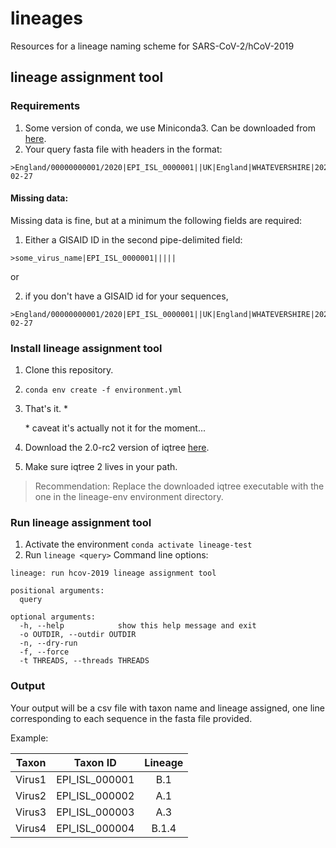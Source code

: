 # lineages
Resources for a lineage naming scheme for SARS-CoV-2/hCoV-2019


## lineage assignment tool

### Requirements

1. Some version of conda, we use Miniconda3. Can be downloaded from [here](https://docs.conda.io/en/latest/miniconda.html).
2. Your query fasta file with headers in the format:
```
>England/00000000001/2020|EPI_ISL_0000001||UK|England|WHATEVERSHIRE|2020-02-27
```

#### Missing data:
Missing data is fine, but at a minimum the following fields are required:
1. Either a GISAID ID in the second pipe-delimited field:
```
>some_virus_name|EPI_ISL_0000001|||||
```
or 

2. if you don't have a GISAID id for your sequences, 
```
>England/00000000001/2020|EPI_ISL_0000001||UK|England|WHATEVERSHIRE|2020-02-27
```


### Install lineage assignment tool

1. Clone this repository.
2. ``conda env create -f environment.yml``
3. That's it. *

    \* caveat it's actually not it for the moment...

4. Download the 2.0-rc2 version of iqtree [here](http://www.iqtree.org/#download).
5. Make sure iqtree 2 lives in your path.

>Recommendation: Replace the downloaded iqtree executable with the one in the lineage-env environment directory. 


### Run lineage assignment tool

1. Activate the environment ``conda activate lineage-test``
2. Run ``lineage <query>``
Command line options:
```
lineage: run hcov-2019 lineage assignment tool

positional arguments:
  query

optional arguments:
  -h, --help            show this help message and exit
  -o OUTDIR, --outdir OUTDIR
  -n, --dry-run
  -f, --force
  -t THREADS, --threads THREADS
  ```

### Output 

Your output will be a csv file with taxon name and lineage assigned, one line corresponding to each sequence in the fasta file provided. 

Example:

| Taxon        | Taxon ID       | Lineage      |
| ------------- |:-------------:|:-------------:|
| Virus1      |  EPI_ISL_000001   |B.1      |
| Virus2      |  EPI_ISL_000002  |A.1      |
| Virus3      | EPI_ISL_000003  |A.3      |
| Virus4      | EPI_ISL_000004    |B.1.4      |
